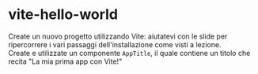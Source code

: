 # vite-hello-world
Create un nuovo progetto utilizzando Vite: aiutatevi con le slide per ripercorrere i vari passaggi dell'installazione come visti a lezione. <br>
Create e utilizzate un componente `AppTitle`, il quale contiene un titolo che recita "La mia prima app con Vite!"

